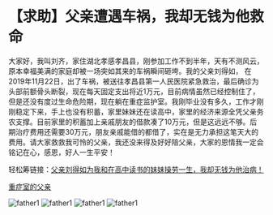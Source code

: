 # 【求助】父亲遭遇车祸，我却无钱为他救命

大家好，我叫刘齐，家住湖北孝感孝昌县，刚参加工作不到半年，天有不测风云，原本幸福美满的家庭却被一场突如其来的车祸瞬间砸垮。我的父亲刘得如， 在2019年11月22日，出了车祸，被送往孝昌县第一人民医院紧急救治，最后确诊为头部前额骨头断裂，现在每天固定支出将近1万元，目前病情虽然已经控制住了，但是还没有度过生命危险期，现在躺在重症监护室。我刚毕业没有多久，工作才刚刚稳定下来，手上也没有积蓄，家里妹妹还在读高中，家里的经济来源全凭父亲务农支撑。目前家里的积蓄加上亲戚朋友的借款凑了10万元，但是这远远不够。后期治疗费用还需要30万元，朋友亲戚能借的都借了，实在是无力承担这笔天大的费用。请大家救救我可怜的父亲，我还没来得及好好陪父亲，大家的恩情我一定会铭记在心，感恩，好人一生平安！

轻松筹链接：[父亲刘得如为我和在高中读书的妹妹操劳一生，我却无钱为他治病！](https://m2.qschou.com/fund/detail?projuuid=c9736a9e-585c-478f-9c85-d98f77bd75f4&shareuuid=efd446b0-0e6f-11ea-93a0-00163e0cc11b&share_no=16e9cd4b14a7b5-09d53b815c6d6a-403e786a-4a640-16e9cd4b14b98f&parent_share_no=16e9b546fb637-0762327b47efc18-7e5a012b-4a640-16e9b546fb7a3e&level=3&sharecc=20001.v9&prevshareuuid=16e9b4e77af25e-0401bd65f6e134-7e5a012b-4a640-16e9b4e77b0b9&prevtimestamp=2019112410535358158237692&shareto=4&sharecount=3&platform=wechat&timestamp=2019112417533580217196194&godeviceid=16e9b4e727a748-070869d31a8605-7e5a012b-4a640-16e9b4e727b6bc)

<a href="https://v.youku.com/v_show/id_XNDQ0Njg1MDE5Mg==.html?spm=a2h3j.8428770.3416059.1" target="_blank">重症室的父亲</a>

![father1](https://github.com/jaycethanks/platform/blob/master/0.jpg)
![father1](https://github.com/jaycethanks/platform/blob/master/1.jpg)
![father1](https://github.com/jaycethanks/platform/blob/master/2.jpg)
![father1](https://github.com/jaycethanks/platform/blob/master/3.jpg)

